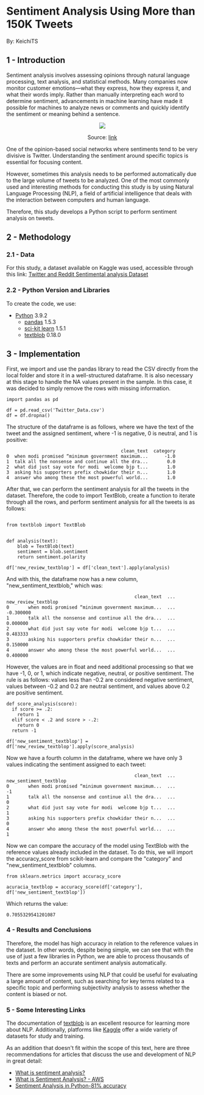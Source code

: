 # Sentiment Analysis Using More than 150K Tweets
By: KeichiTS

## 1 - Introduction

Sentiment analysis involves assessing opinions through natural language processing, text analysis, and statistical methods. Many companies now monitor customer emotions—what they express, how they express it, and what their words imply. Rather than manually interpreting each word to determine sentiment, advancements in machine learning have made it possible for machines to analyze news or comments and quickly identify the sentiment or meaning behind a sentence.

<p align="center">
  <img src="https://miro.medium.com/v2/resize:fit:750/format:webp/1*fDnVCDLv3a8tyxuZEWIS3w.png" />
</p>
<p align="center">
  Source: <a href="https://medium.com/@liangnguyen612/sentiment-analysis-in-python-81-accuracy-ab5d694b7ef8">link</a>
</p>

One of the opinion-based social networks where sentiments tend to be very divisive is Twitter. Understanding the sentiment around specific topics is essential for focusing content.

However, sometimes this analysis needs to be performed automatically due to the large volume of tweets to be analyzed. One of the most commonly used and interesting methods for conducting this study is by using Natural Language Processing (NLP), a field of artificial intelligence that deals with the interaction between computers and human language.

Therefore, this study develops a Python script to perform sentiment analysis on tweets.

## 2 - Methodology

### 2.1 - Data

For this study, a dataset available on Kaggle was used, accessible through this link: [Twitter and Reddit Sentimental analysis Dataset
](https://www.kaggle.com/datasets/cosmos98/twitter-and-reddit-sentimental-analysis-dataset)

### 2.2 - Python Version and Libraries

To create the code, we use: 

- [Python](https://www.python.org/) 3.9.2
  - [pandas](https://pandas.pydata.org/) 1.5.3
  - [sci-kit learn](https://scikit-learn.org/stable/) 1.5.1
  - [textblob](https://textblob.readthedocs.io/en/dev/#) 0.18.0

## 3 - Implementation

First, we import and use the pandas library to read the CSV directly from the local folder and store it in a well-structured dataframe. It is also necessary at this stage to handle the NA values present in the sample. In this case, it was decided to simply remove the rows with missing information.
```
import pandas as pd 

df = pd.read_csv('Twitter_Data.csv')
df = df.dropna()
```

The structure of the dataframe is as follows, where we have the text of the tweet and the assigned sentiment, where -1 is negative, 0 is neutral, and 1 is positive:


```
                                          clean_text  category 
0  when modi promised “minimum government maximum...      -1.0
1  talk all the nonsense and continue all the dra...       0.0
2  what did just say vote for modi  welcome bjp t...       1.0
3  asking his supporters prefix chowkidar their n...       1.0
4  answer who among these the most powerful world...       1.0
```


After that, we can perform the sentiment analysis for all the tweets in the dataset. Therefore, the code to import TextBlob, create a function to iterate through all the rows, and perform sentiment analysis for all the tweets is as follows:

```

from textblob import TextBlob


def analysis(text):
    blob = TextBlob(text)
    sentiment = blob.sentiment
    return sentiment.polarity

df['new_review_textblop'] = df['clean_text'].apply(analysis)

```

And with this, the dataframe now has a new column, "new_sentiment_textblob," which was:

```
                                               clean_text  ...  new_review_textblop
0       when modi promised “minimum government maximum...  ...            -0.300000
1       talk all the nonsense and continue all the dra...  ...             0.000000
2       what did just say vote for modi  welcome bjp t...  ...             0.483333
3       asking his supporters prefix chowkidar their n...  ...             0.150000
4       answer who among these the most powerful world...  ...             0.400000
```

However, the values are in float and need additional processing so that we have -1, 0, or 1, which indicate negative, neutral, or positive sentiment. The rule is as follows: values less than -0.2 are considered negative sentiment, values between -0.2 and 0.2 are neutral sentiment, and values above 0.2 are positive sentiment.
```
def score_analysis(score):
  if score >= .2:
    return 1
  elif score < .2 and score > -.2:
    return 0
  return -1

df['new_sentiment_textblop'] = df['new_review_textblop'].apply(score_analysis)
```

Now we have a fourth column in the dataframe, where we have only 3 values indicating the sentiment assigned to each tweet:

```
                                               clean_text  ...  new_sentiment_textblop
0       when modi promised “minimum government maximum...  ...                      -1
1       talk all the nonsense and continue all the dra...  ...                       0
2       what did just say vote for modi  welcome bjp t...  ...                       1
3       asking his supporters prefix chowkidar their n...  ...                       0
4       answer who among these the most powerful world...  ...                       1
```

Now we can compare the accuracy of the model using TextBlob with the reference values already included in the dataset. To do this, we will import the accuracy_score from scikit-learn and compare the "category" and "new_sentiment_textblob" columns.

```
from sklearn.metrics import accuracy_score

acuracia_textblop = accuracy_score(df['category'], df['new_sentiment_textblop'])

```

Which returns the value:
```
0.7055329541201087
```

### 4 - Results and Conclusions

Therefore, the model has high accuracy in relation to the reference values in the dataset. In other words, despite being simple, we can see that with the use of just a few libraries in Python, we are able to process thousands of texts and perform an accurate sentiment analysis automatically.

There are some improvements using NLP that could be useful for evaluating a large amount of content, such as searching for key terms related to a specific topic and performing subjectivity analysis to assess whether the content is biased or not.

### 5 - Some Interesting Links

The documentation of [textblob](https://textblob.readthedocs.io/en/dev/#) is an excellent resource for learning more about NLP. Additionally, platforms like [Kaggle](kaggle.com) offer a wide variety of datasets for study and training.

As an addition that doesn't fit within the scope of this text, here are three recommendations for articles that discuss the use and development of NLP in great detail:
- [What is sentiment analysis?](https://www.ibm.com/topics/sentiment-analysis)
- [What is Sentiment Analysis? - AWS](https://aws.amazon.com/what-is/sentiment-analysis/#:~:text=Sentiment%20analysis%20is%20the%20process,social%20media%20comments%2C%20and%20reviews.)
- [Sentiment Analysis in Python-81% accuracy](https://medium.com/@liangnguyen612/sentiment-analysis-in-python-81-accuracy-ab5d694b7ef8)
